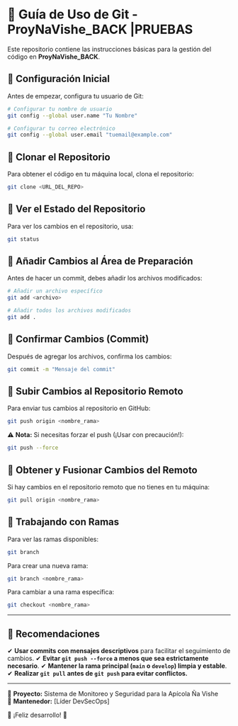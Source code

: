 # 📌 Guía de Uso de Git - ProyNaVishe_BACK |PRUEBAS

Este repositorio contiene las instrucciones básicas para la gestión del código en **ProyNaVishe_BACK**.

## 🔹 Configuración Inicial
Antes de empezar, configura tu usuario de Git:

```sh
# Configurar tu nombre de usuario
git config --global user.name "Tu Nombre"

# Configurar tu correo electrónico
git config --global user.email "tuemail@example.com"
```

## 🔹 Clonar el Repositorio
Para obtener el código en tu máquina local, clona el repositorio:

```sh
git clone <URL_DEL_REPO>
```

## 🔹 Ver el Estado del Repositorio
Para ver los cambios en el repositorio, usa:

```sh
git status
```

## 🔹 Añadir Cambios al Área de Preparación
Antes de hacer un commit, debes añadir los archivos modificados:

```sh
# Añadir un archivo específico
git add <archivo>

# Añadir todos los archivos modificados
git add .
```

## 🔹 Confirmar Cambios (Commit)
Después de agregar los archivos, confirma los cambios:

```sh
git commit -m "Mensaje del commit"
```

## 🔹 Subir Cambios al Repositorio Remoto
Para enviar tus cambios al repositorio en GitHub:

```sh
git push origin <nombre_rama>
```

⚠ **Nota:** Si necesitas forzar el push (¡Usar con precaución!):

```sh
git push --force
```

## 🔹 Obtener y Fusionar Cambios del Remoto
Si hay cambios en el repositorio remoto que no tienes en tu máquina:

```sh
git pull origin <nombre_rama>
```

## 🔹 Trabajando con Ramas
Para ver las ramas disponibles:

```sh
git branch
```

Para crear una nueva rama:

```sh
git branch <nombre_rama>
```

Para cambiar a una rama específica:

```sh
git checkout <nombre_rama>
```

---
## 📌 **Recomendaciones**
✔ **Usar commits con mensajes descriptivos** para facilitar el seguimiento de cambios.
✔ **Evitar `git push --force` a menos que sea estrictamente necesario**.
✔ **Mantener la rama principal (`main` o `develop`) limpia y estable**.
✔ **Realizar `git pull` antes de `git push` para evitar conflictos.**

---

📌 **Proyecto:** Sistema de Monitoreo y Seguridad para la Apícola Ña Vishe  
📌 **Mantenedor:** [Líder DevSecOps]  

🚀 ¡Feliz desarrollo! 🎯


